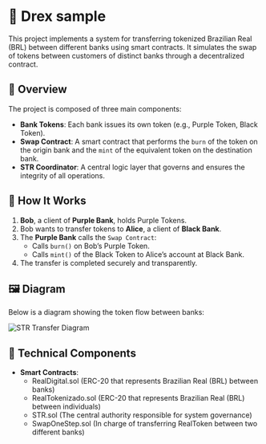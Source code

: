 # 💸 Drex sample

This project implements a system for transferring tokenized Brazilian Real (BRL) between different banks using smart contracts. It simulates the swap of tokens between customers of distinct banks through a decentralized contract.

## 📌 Overview

The project is composed of three main components:

- **Bank Tokens**: Each bank issues its own token (e.g., Purple Token, Black Token).
- **Swap Contract**: A smart contract that performs the `burn` of the token on the origin bank and the `mint` of the equivalent token on the destination bank.
- **STR Coordinator**: A central logic layer that governs and ensures the integrity of all operations.

## 🧠 How It Works

1. **Bob**, a client of **Purple Bank**, holds Purple Tokens.
2. Bob wants to transfer tokens to **Alice**, a client of **Black Bank**.
3. The **Purple Bank** calls the `Swap Contract`:
   - Calls `burn()` on Bob’s Purple Token.
   - Calls `mint()` of the Black Token to Alice’s account at Black Bank.
4. The transfer is completed securely and transparently.

## 🖼️ Diagram

Below is a diagram showing the token flow between banks:

![STR Transfer Diagram](./A_2D_digital_diagram_in_Portuguese_illustrates_a_t.png)

## 🧱 Technical Components

- **Smart Contracts**:
  - RealDigital.sol (ERC-20 that represents Brazilian Real (BRL) between banks)
  - RealTokenizado.sol (ERC-20 that represents Brazilian Real (BRL) between individuals)
  - STR.sol (The central authority responsible for system governance)
  - SwapOneStep.sol (In charge of transferring RealToken between two different banks)